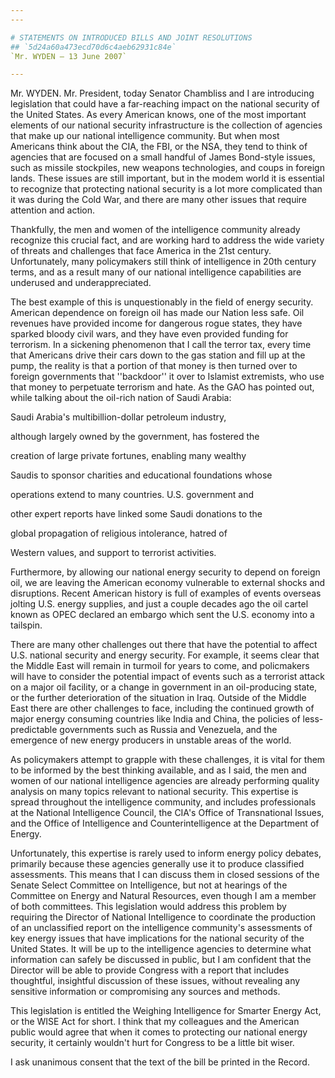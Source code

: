 ```yaml
---
---

# STATEMENTS ON INTRODUCED BILLS AND JOINT RESOLUTIONS
## `5d24a60a473ecd70d6c4aeb62931c84e`
`Mr. WYDEN — 13 June 2007`

---
```



Mr. WYDEN. Mr. President, today Senator Chambliss and I are 
introducing legislation that could have a far-reaching impact on the 
national security of the United States. As every American knows, one of 
the most important elements of our national security infrastructure is 
the collection of agencies that make up our national intelligence 
community. But when most Americans think about the CIA, the FBI, or the 
NSA, they tend to think of agencies that are focused on a small handful 
of James Bond-style issues, such as missile stockpiles, new weapons 
technologies, and coups in foreign lands. These issues are still 
important, but in the modem world it is essential to recognize that 
protecting national security is a lot more complicated than it was 
during the Cold War, and there are many other issues that require 
attention and action.

Thankfully, the men and women of the intelligence community already 
recognize this crucial fact, and are working hard to address the wide 
variety of threats and challenges that face America in the 21st 
century. Unfortunately, many policymakers still think of intelligence 
in 20th century terms, and as a result many of our national 
intelligence capabilities are underused and underappreciated.

The best example of this is unquestionably in the field of energy 
security. American dependence on foreign oil has made our Nation less 
safe. Oil revenues have provided income for dangerous rogue states, 
they have sparked bloody civil wars, and they have even provided 
funding for terrorism. In a sickening phenomenon that I call the terror 
tax, every time that Americans drive their cars down to the gas station 
and fill up at the pump, the reality is that a portion of that money is 
then turned over to foreign governments that ''backdoor'' it over to 
Islamist extremists, who use that money to perpetuate terrorism and 
hate. As the GAO has pointed out, while talking about the oil-rich 
nation of Saudi Arabia:




 Saudi Arabia's multibillion-dollar petroleum industry, 


 although largely owned by the government, has fostered the 


 creation of large private fortunes, enabling many wealthy 


 Saudis to sponsor charities and educational foundations whose 


 operations extend to many countries. U.S. government and 


 other expert reports have linked some Saudi donations to the 


 global propagation of religious intolerance, hatred of 


 Western values, and support to terrorist activities.





Furthermore, by allowing our national energy security to depend on 
foreign oil, we are leaving the American economy vulnerable to external 
shocks and disruptions. Recent American history is full of examples of 
events overseas jolting U.S. energy supplies, and just a couple decades 
ago the oil cartel known as OPEC declared an embargo which sent the 
U.S. economy into a tailspin.

There are many other challenges out there that have the potential to 
affect U.S. national security and energy security. For example, it 
seems clear that the Middle East will remain in turmoil for years to 
come, and policmakers will have to consider the potential impact of 
events such as a terrorist attack on a major oil facility, or a change 
in government in an oil-producing state, or the further deterioration 
of the situation in Iraq. Outside of the Middle East there are other 
challenges to face, including the continued growth of major energy 
consuming countries like India and China, the policies of less-
predictable governments such as Russia and Venezuela, and the emergence 
of new energy producers in unstable areas of the world.


As policymakers attempt to grapple with these challenges, it is vital 
for them to be informed by the best thinking available, and as I said, 
the men and women of our national intelligence agencies are already 
performing quality analysis on many topics relevant to national 
security. This expertise is spread throughout the intelligence 
community, and includes professionals at the National Intelligence 
Council, the CIA's Office of Transnational Issues, and the Office of 
Intelligence and Counterintelligence at the Department of Energy.

Unfortunately, this expertise is rarely used to inform energy policy 
debates, primarily because these agencies generally use it to produce 
classified assessments. This means that I can discuss them in closed 
sessions of the Senate Select Committee on Intelligence, but not at 
hearings of the Committee on Energy and Natural Resources, even though 
I am a member of both committees. This legislation would address this 
problem by requiring the Director of National Intelligence to 
coordinate the production of an unclassified report on the intelligence 
community's assessments of key energy issues that have implications for 
the national security of the United States. It will be up to the 
intelligence agencies to determine what information can safely be 
discussed in public, but I am confident that the Director will be able 
to provide Congress with a report that includes thoughtful, insightful 
discussion of these issues, without revealing any sensitive information 
or compromising any sources and methods.

This legislation is entitled the Weighing Intelligence for Smarter 
Energy Act, or the WISE Act for short. I think that my colleagues and 
the American public would agree that when it comes to protecting our 
national energy security, it certainly wouldn't hurt for Congress to be 
a little bit wiser.

I ask unanimous consent that the text of the bill be printed in the 
Record.